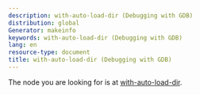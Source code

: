 ```yaml
---
description: with-auto-load-dir (Debugging with GDB)
distribution: global
Generator: makeinfo
keywords: with-auto-load-dir (Debugging with GDB)
lang: en
resource-type: document
title: with-auto-load-dir (Debugging with GDB)
---
```

The node you are looking for is at [with-auto-load-dir](objfile_002dgdbdotext-file.html#with_002dauto_002dload_002ddir).
